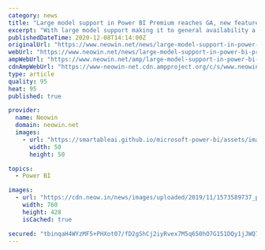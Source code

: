 ```yaml
---
category: news
title: "Large model support in Power BI Premium reaches GA, new features announced"
excerpt: "With large model support making it to general availability a year on, new capabilities including user interface enhancements, multi-geo support, and more have been unveiled for the release as well."
publishedDateTime: 2020-12-08T14:14:00Z
originalUrl: "https://www.neowin.net/news/large-model-support-in-power-bi-premium-reaches-ga-new-features-announced"
webUrl: "https://www.neowin.net/news/large-model-support-in-power-bi-premium-reaches-ga-new-features-announced"
ampWebUrl: "https://www.neowin.net/amp/large-model-support-in-power-bi-premium-reaches-ga-new-features-announced/"
cdnAmpWebUrl: "https://www-neowin-net.cdn.ampproject.org/c/s/www.neowin.net/amp/large-model-support-in-power-bi-premium-reaches-ga-new-features-announced/"
type: article
quality: 95
heat: 95
published: true

provider:
  name: Neowin
  domain: neowin.net
  images:
    - url: "https://smartableai.github.io/microsoft-power-bi/assets/images/organizations/neowin.net-50x50.jpg"
      width: 50
      height: 50

topics:
  - Power BI

images:
  - url: "https://cdn.neow.in/news/images/uploaded/2019/11/1573589737_power_bi_story.jpg"
    width: 760
    height: 428
    isCached: true

secured: "tbinqaH4WYzMF5+PHXot07/fD2gShCj2iyRvex7M5q650hO7G151DQy1jJWQ7/A6grfm+ryFagr+wow7AELRe9n9QugtWadTsoCg/UPDnV8d5jmrx6ACBgmNa1Ndo2FSwhGbR2Ph77AE7Nrt6Q8Iek8UV2lbL/sj2b86GF4V/DKEmbPyR8XAAR1rp95+JkZ6wVhay3Hr8HzshpNw00ZebRjSaTISfYXd4pVkoUIm3wbhZXG5xC6pAjwEzAbrroUGjdwprvJOU+O0jxHBioO4oG4ec3AqzylL5NXeNf4ViRsCfHjRo8si6BrQe4jfPqnjcX97ff9JSH+HkAjiX/ENVnxvVDPkUUFAtHbJA7Re2Ck=;+IG8lXnITdL17dNEZlhK2Q=="
---
```


